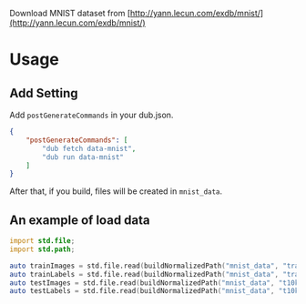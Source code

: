 Download MNIST dataset from [http://yann.lecun.com/exdb/mnist/](http://yann.lecun.com/exdb/mnist/)

# Usage

## Add Setting
Add `postGenerateCommands` in your dub.json.

```json
{
    "postGenerateCommands": [
        "dub fetch data-mnist",
        "dub run data-mnist"
    ]
}
```

After that, if you build, files will be created in `mnist_data`.

## An example of load data

```d
import std.file;
import std.path;

auto trainImages = std.file.read(buildNormalizedPath("mnist_data", "train-images-idx3-ubyte"));
auto trainLabels = std.file.read(buildNormalizedPath("mnist_data", "train-labels-idx3-ubyte"));
auto testImages = std.file.read(buildNormalizedPath("mnist_data", "t10k-images-idx1-ubyte"));
auto testLabels = std.file.read(buildNormalizedPath("mnist_data", "t10k-labels-idx1-ubyte"));
```
